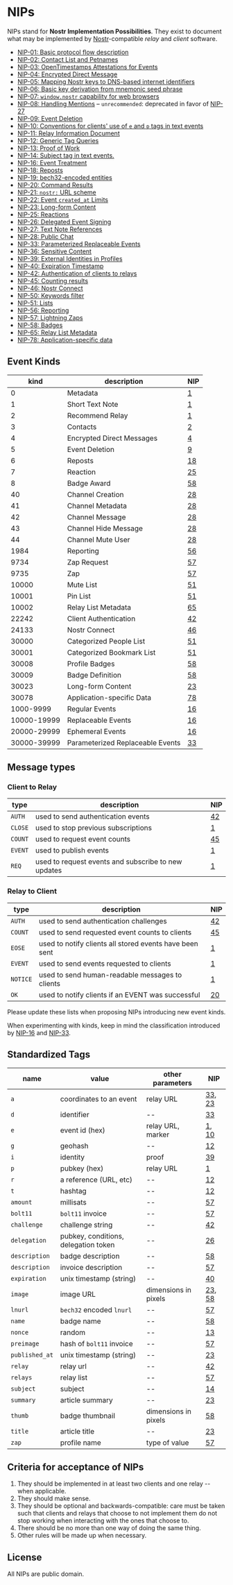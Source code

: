 # NIPs

NIPs stand for **Nostr Implementation Possibilities**. They exist to document what may be implemented by [Nostr](https://github.com/fiatjaf/nostr)-compatible _relay_ and _client_ software.

- [NIP-01: Basic protocol flow description](01.md)
- [NIP-02: Contact List and Petnames](02.md)
- [NIP-03: OpenTimestamps Attestations for Events](03.md)
- [NIP-04: Encrypted Direct Message](04.md)
- [NIP-05: Mapping Nostr keys to DNS-based internet identifiers](05.md)
- [NIP-06: Basic key derivation from mnemonic seed phrase](06.md)
- [NIP-07: `window.nostr` capability for web browsers](07.md)
- [NIP-08: Handling Mentions](08.md) – `unrecommended`: deprecated in favor of [NIP-27](27.md)
- [NIP-09: Event Deletion](09.md)
- [NIP-10: Conventions for clients' use of `e` and `p` tags in text events](10.md)
- [NIP-11: Relay Information Document](11.md)
- [NIP-12: Generic Tag Queries](12.md)
- [NIP-13: Proof of Work](13.md)
- [NIP-14: Subject tag in text events.](14.md)
- [NIP-16: Event Treatment](16.md)
- [NIP-18: Reposts](18.md)
- [NIP-19: bech32-encoded entities](19.md)
- [NIP-20: Command Results](20.md)
- [NIP-21: `nostr:` URL scheme](21.md)
- [NIP-22: Event `created_at` Limits](22.md)
- [NIP-23: Long-form Content](23.md)
- [NIP-25: Reactions](25.md)
- [NIP-26: Delegated Event Signing](26.md)
- [NIP-27: Text Note References](27.md)
- [NIP-28: Public Chat](28.md)
- [NIP-33: Parameterized Replaceable Events](33.md)
- [NIP-36: Sensitive Content](36.md)
- [NIP-39: External Identities in Profiles](39.md)
- [NIP-40: Expiration Timestamp](40.md)
- [NIP-42: Authentication of clients to relays](42.md)
- [NIP-45: Counting results](45.md)
- [NIP-46: Nostr Connect](46.md)
- [NIP-50: Keywords filter](50.md)
- [NIP-51: Lists](51.md)
- [NIP-56: Reporting](56.md)
- [NIP-57: Lightning Zaps](57.md)
- [NIP-58: Badges](58.md)
- [NIP-65: Relay List Metadata](65.md)
- [NIP-78: Application-specific data](78.md)

## Event Kinds

| kind          | description                      | NIP         |
| ------------- | -------------------------------- | ----------- |
| 0             | Metadata                         | [1](01.md)  |
| 1             | Short Text Note                  | [1](01.md)  |
| 2             | Recommend Relay                  | [1](01.md)  |
| 3             | Contacts                         | [2](02.md)  |
| 4             | Encrypted Direct Messages        | [4](04.md)  |
| 5             | Event Deletion                   | [9](09.md)  |
| 6             | Reposts                          | [18](18.md) |
| 7             | Reaction                         | [25](25.md) |
| 8             | Badge Award                      | [58](58.md) |
| 40            | Channel Creation                 | [28](28.md) |
| 41            | Channel Metadata                 | [28](28.md) |
| 42            | Channel Message                  | [28](28.md) |
| 43            | Channel Hide Message             | [28](28.md) |
| 44            | Channel Mute User                | [28](28.md) |
| 1984          | Reporting                        | [56](56.md) |
| 9734          | Zap Request                      | [57](57.md) |
| 9735          | Zap                              | [57](57.md) |
| 10000         | Mute List                        | [51](51.md) |
| 10001         | Pin List                         | [51](51.md) |
| 10002         | Relay List Metadata              | [65](65.md) |
| 22242         | Client Authentication            | [42](42.md) |
| 24133         | Nostr Connect                    | [46](46.md) |
| 30000         | Categorized People List          | [51](51.md) |
| 30001         | Categorized Bookmark List        | [51](51.md) |
| 30008         | Profile Badges                   | [58](58.md) |
| 30009         | Badge Definition                 | [58](58.md) |
| 30023         | Long-form Content                | [23](23.md) |
| 30078         | Application-specific Data        | [78](78.md) |
| 1000-9999     | Regular Events                   | [16](16.md) |
| 10000-19999   | Replaceable Events               | [16](16.md) |
| 20000-29999   | Ephemeral Events                 | [16](16.md) |
| 30000-39999   | Parameterized Replaceable Events | [33](33.md) |

## Message types

### Client to Relay

| type    | description                                         | NIP         |
| ------- | --------------------------------------------------- | ----------- |
| `AUTH`  | used to send authentication events                  | [42](42.md) |
| `CLOSE` | used to stop previous subscriptions                 | [1](01.md)  |
| `COUNT` | used to request event counts                        | [45](45.md) |
| `EVENT` | used to publish events                              | [1](01.md)  |
| `REQ`   | used to request events and subscribe to new updates | [1](01.md)  |

### Relay to Client

| type     | description                                             | NIP         |
| -------- | ------------------------------------------------------- | ----------- |
| `AUTH`   | used to send authentication challenges                  | [42](42.md) |
| `COUNT`  | used to send requested event counts to clients          | [45](45.md) |
| `EOSE`   | used to notify clients all stored events have been sent | [1](01.md)  |
| `EVENT`  | used to send events requested to clients                | [1](01.md)  |
| `NOTICE` | used to send human-readable messages to clients         | [1](01.md)  |
| `OK`     | used to notify clients if an EVENT was successful       | [20](20.md) |

Please update these lists when proposing NIPs introducing new event kinds.

When experimenting with kinds, keep in mind the classification introduced by [NIP-16](16.md) and [NIP-33](33.md).

## Standardized Tags

| name           | value                                | other parameters     | NIP                      |
| -------------- | ------------------------------------ | -------------------- | ------------------------ |
| `a`            | coordinates to an event              | relay URL            | [33](33.md), [23](23.md) |
| `d`            | identifier                           | --                   | [33](33.md)              |
| `e`            | event id (hex)                       | relay URL, marker    | [1](01.md), [10](10.md)  |
| `g`            | geohash                              | --                   | [12](12.md)              |
| `i`            | identity                             | proof                | [39](39.md)              |
| `p`            | pubkey (hex)                         | relay URL            | [1](01.md)               |
| `r`            | a reference (URL, etc)               | --                   | [12](12.md)              |
| `t`            | hashtag                              | --                   | [12](12.md)              |
| `amount`       | millisats                            | --                   | [57](57.md)              |
| `bolt11`       | `bolt11` invoice                     | --                   | [57](57.md)              |
| `challenge`    | challenge string                     | --                   | [42](42.md)              |
| `delegation`   | pubkey, conditions, delegation token | --                   | [26](26.md)              |
| `description`  | badge description                    | --                   | [58](58.md)              |
| `description`  | invoice description                  | --                   | [57](57.md)              |
| `expiration`   | unix timestamp (string)              | --                   | [40](40.md)              |
| `image`        | image URL                            | dimensions in pixels | [23](23.md), [58](58.md) |
| `lnurl`        | `bech32` encoded `lnurl`             | --                   | [57](57.md)              |
| `name`         | badge name                           | --                   | [58](58.md)              |
| `nonce`        | random                               | --                   | [13](13.md)              |
| `preimage`     | hash of `bolt11` invoice             | --                   | [57](57.md)              |
| `published_at` | unix timestamp (string)              | --                   | [23](23.md)              |
| `relay`        | relay url                            | --                   | [42](42.md)              |
| `relays`       | relay list                           | --                   | [57](57.md)              |
| `subject`      | subject                              | --                   | [14](14.md)              |
| `summary`      | article summary                      | --                   | [23](23.md)              |
| `thumb`        | badge thumbnail                      | dimensions in pixels | [58](58.md)              |
| `title`        | article title                        | --                   | [23](23.md)              |
| `zap`          | profile name                         | type of value        | [57](57.md)              |

## Criteria for acceptance of NIPs

1. They should be implemented in at least two clients and one relay -- when applicable.
2. They should make sense.
3. They should be optional and backwards-compatible: care must be taken such that clients and relays that choose to not implement them do not stop working when interacting with the ones that choose to.
4. There should be no more than one way of doing the same thing.
5. Other rules will be made up when necessary.

## License

All NIPs are public domain.
